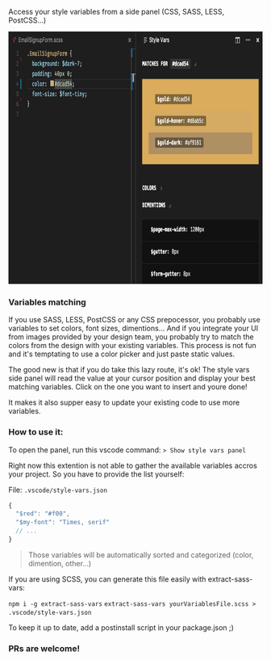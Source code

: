 Access your style variables from a side panel (CSS, SASS, LESS, PostCSS...)

<img src="screenshot.png" height="500"/>

### Variables matching

If you use SASS, LESS, PostCSS or any CSS prepocessor, you probably use variables to set colors, font sizes, dimentions...
And if you integrate your UI from images provided by your design team, you probably try to match the colors from the design with your existing variables. This process is not fun and it's temptating to use a color picker and just paste static values.

The good new is that if you do take this lazy route, it's ok! The style vars side panel will read the value at your cursor position and display your best matching variables. Click on the one you want to insert and youre done!

It makes it also supper easy to update your existing code to use more variables.

### How to use it:

To open the panel, run this vscode command: `> Show style vars panel`

Right now this extention is not able to gather the available variables accros your project. So you have to provide the list yourself:

File: `.vscode/style-vars.json`

```js
{
  "$red": "#f00",
  "$my-font": "Times, serif"
  // ...
}
```
> Those variables will be automatically sorted and categorized (color, dimention, other...)

If you are using SCSS, you can generate this file easily with extract-sass-vars:

`npm i -g extract-sass-vars`
`extract-sass-vars yourVariablesFile.scss > .vscode/style-vars.json`

To keep it up to date, add a postinstall script in your package.json ;)

### PRs are welcome!
